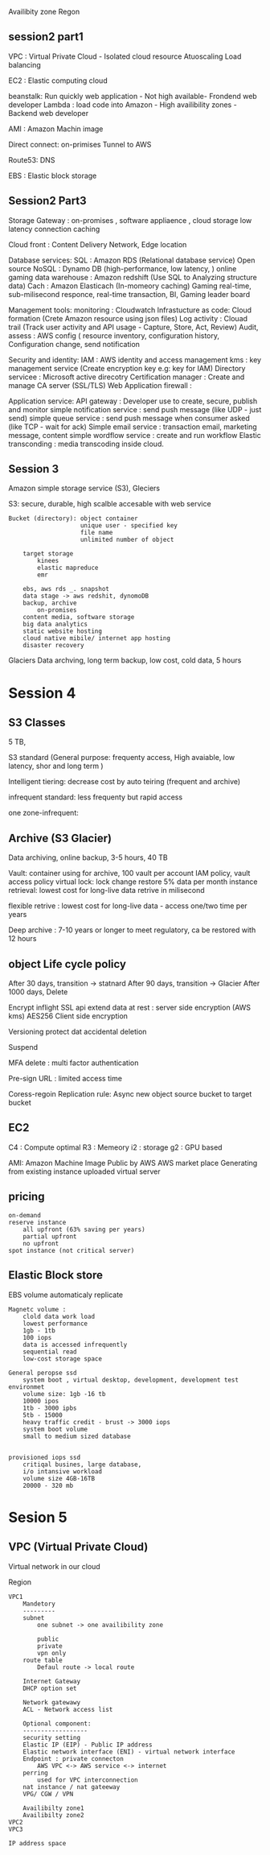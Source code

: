Availibity zone
Regon

session2 part1
--------------
VPC : Virtual Private Cloud - Isolated cloud resource
Atuoscaling
Load balancing

EC2 : Elastic computing cloud

beanstalk: Run quickly web application - Not high available- Frondend web developer
Lambda   : load code into Amazon - High availibility zones - Backend web developer

AMI : Amazon Machin image

Direct connect: on-primises Tunnel to AWS 

Route53: DNS

EBS : Elastic block storage


Session2 Part3
--------------
Storage Gateway : on-promises , software appliaence , cloud storage
			low latency connection
			caching
			
Cloud front : Content Delivery Network, Edge location

Database services: 
	SQL		  	   : Amazon RDS (Relational database service) Open source
	NoSQL		   : Dynamo DB (high-performance, low latency, ) online gaming
	data warehouse : Amazon redshift (Use SQL to Analyzing structure data)
	Cach		   : Amazon Elasticach (In-momeory caching) Gaming real-time, sub-milisecond responce, real-time transaction, BI, Gaming leader board
	
Management tools:
	monitoring			 : Cloudwatch 
	Infrastucture as code: Cloud formation (Crete Amazon resource using json files)
	Log activity		 : Clouad trail (Track user activity and API usage - Capture, Store, Act, Review)
	Audit, assess		 : AWS config ( resource inventory, configuration history, Configuration change, send notification
	
Security and identity:
	IAM 					 : AWS identity and access management
	kms						 : key management service (Create encryption key e.g: key for IAM)
	Directory servicee 		 : Microsoft active direcotry
	Certification manager 	 : Create and manage CA server (SSL/TLS)
	Web Application firewall :
	
Application service:
	API gateway					   : Developer use to create, secure, publish and monitor
	simple notification service	   : send push message (like UDP - just send)
	simple queue service		   : send push message when consumer asked (like TCP - wait for ack)
	Simple email service		   : transaction email, marketing message, content
	simple wordflow service		   : create and run workflow
	Elastic transconding		   : media transcoding inside cloud.
	
Session 3
---------
Amazon simple storage service (S3), Gleciers

S3: secure, durable, high scalble
	accesable with web service
	
	Bucket (directory): object container
						unique user - specified key
						file name
						unlimited number of object
		
		target storage
			kinees 
			elastic mapreduce
			emr
			
		ebs, aws rds _. snapshot
		data stage -> aws redshit, dynomoDB
		backup, archive
			on-promises
		content media, software storage
		big data analytics
		static website hosting
		cloud native mibile/ internet app hosting
		disaster recovery

Glaciers
	Data archving, long term backup, low cost, cold data, 5 hours
	
Session 4
=========

S3 Classes 
----------
5 TB, 

S3 standard (General purpose: frequenty access, High avaiable, low latency, shor and long term )

Intelligent tiering: decrease cost by auto teiring (frequent and archive)

infrequent standard: less frequenty but rapid access

one zone-infrequent: 

Archive (S3 Glacier)
---------------------
Data archiving, online backup, 3-5 hours, 40 TB

Vault: container using for archive, 100 vault per account
		IAM policy, vault access policy
		virtual lock: lock change
		restore 5% data per month
instance retrieval: lowest cost for long-live data retrive in milisecond

flexible retrive  : lowest cost for long-live data - access one/two time per years

Deep archive 	  : 7-10 years or longer to meet regulatory, ca be restored with 12 hours

object Life cycle policy
------------------------
After 30 days, transition -> statnard
After 90 days, transition -> Glacier
After 1000 days, Delete

Encrypt
	inflight  SSL api extend
	data at rest : server side encryption (AWS kms) AES256
	Client side encryption
	
Versioning
	protect dat accidental deletion
	
Suspend

MFA delete : multi factor authentication

Pre-sign URL : limited access time

Coress-regoin Replication rule: Async new object source bucket to target bucket

EC2 
----------------------------
C4 : Compute optimal
R3 : Memeory
i2 : storage
g2 : GPU based

AMI: Amazon Machine Image
	Public by AWS
	AWS market place
	Generating from existing instance
	uploaded virtual server
	
pricing
--------
	on-demand
	reserve instance
		all upfront (63% saving per years)
		partial upfront
		no upfront
	spot instance (not critical server)

Elastic Block store
-------------------
EBS volume
	automaticaly replicate
	
	Magnetc volume :
		clold data work load
		lowest performance
		1gb - 1tb
		100 iops
		data is accessed infrequently
		sequential read
		low-cost storage space
					 
	General peropse ssd
		system boot , virtual desktop, development, development test environmet
		volume size: 1gb -16 tb
		10000 ipos
		1tb - 3000 ipbs
		5tb - 15000
		heavy traffic credit - brust -> 3000 iops
		system boot volume
		small to medium sized database
		
					
	provisioned iops ssd
		critiqal busines, large database, 
		i/o intansive workload
		volume size 4GB-16TB
		20000 - 320 mb
	
Sesion 5
=========
VPC (Virtual Private Cloud)
---------------------------
Virtual network in our cloud

Region
	
	VPC1
		Mandetory
		---------
		subnet
			one subnet -> one availibility zone
			
			public
			private 
			vpn only
		route table
			Defaul route -> local route
		
		Internet Gateway
		DHCP option set
			
		Network gatewawy
		ACL - Network access list
		
		Optional component:
		------------------
		security setting
		Elastic IP (EIP) - Public IP address
		Elastic network interface (ENI) - virtual network interface
		Endpoint : private connecton
			AWS VPC <-> AWS service <-> internet
		perring
			used for VPC interconnection
		nat instance / nat gateeway
		VPG/ CGW / VPN
		
		Availibilty zone1
		Availibilty zone2
	VPC2
	VPC3
	
	IP address space



